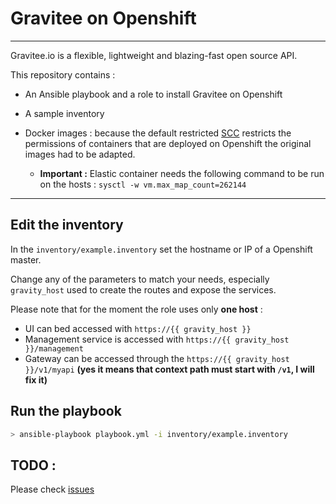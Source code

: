 # Gravitee on Openshift

----

Gravitee.io is a flexible, lightweight and blazing-fast open source API.

This repository contains :

* An Ansible playbook and a role to install Gravitee on Openshift

* A sample inventory

* Docker images : because the default restricted [SCC](https://docs.openshift.com/container-platform/3.6/admin_guide/manage_scc.html) restricts the permissions of containers that are deployed on Openshift the original images had to be adapted.

  * **Important :** Elastic container needs the following command to be run on the hosts : `sysctl -w vm.max_map_count=262144`

----

## Edit the inventory

In the `inventory/example.inventory` set the hostname or IP of a Openshift master.

Change any of the parameters to match your needs, especially `gravity_host` used to create the routes and expose the services.

Please note that for the moment the role uses only **one host** :

* UI can bed accessed with `https://{{ gravity_host }}`
* Management service is accessed with `https://{{ gravity_host }}/management`
* Gateway can be accessed through the `https://{{ gravity_host }}/v1/myapi` **(yes it means that context path must start with `/v1`, I will fix it)**

## Run the playbook

```bash
> ansible-playbook playbook.yml -i inventory/example.inventory
```

## TODO :

Please check [issues](https://github.com/barkbay/openshift-ansible-gravitee/issues)